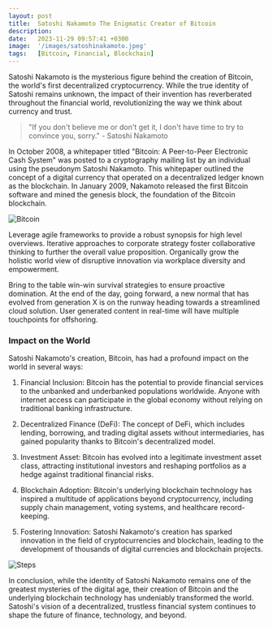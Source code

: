 ```yaml
---
layout: post
title:  Satoshi Nakamoto The Enigmatic Creator of Bitcoin
description:
date:   2023-11-29 09:57:41 +0300
image:  '/images/satoshinakamoto.jpeg'
tags:   [Bitcoin, Financial, Blockchain]
---
```

Satoshi Nakamoto is the mysterious figure behind the creation of Bitcoin, the world's first decentralized cryptocurrency. While the true identity of Satoshi remains unknown, the impact of their invention has reverberated throughout the financial world, revolutionizing the way we think about currency and trust.


> "If you don't believe me or don't get it, I don't have time to try to convince you, sorry." - Satoshi Nakamoto

In October 2008, a whitepaper titled "Bitcoin: A Peer-to-Peer Electronic Cash System" was posted to a cryptography mailing list by an individual using the pseudonym Satoshi Nakamoto. This whitepaper outlined the concept of a digital currency that operated on a decentralized ledger known as the blockchain. In January 2009, Nakamoto released the first Bitcoin software and mined the genesis block, the foundation of the Bitcoin blockchain.

![Bitcoin]({{site.baseurl}}/images/bitcoinblog1.png)


Leverage agile frameworks to provide a robust synopsis for high level overviews. Iterative approaches to corporate strategy foster collaborative thinking to further the overall value proposition. Organically grow the holistic world view of disruptive innovation via workplace diversity and empowerment.

Bring to the table win-win survival strategies to ensure proactive domination. At the end of the day, going forward, a new normal that has evolved from generation X is on the runway heading towards a streamlined cloud solution. User generated content in real-time will have multiple touchpoints for offshoring.

### Impact on the World

Satoshi Nakamoto's creation, Bitcoin, has had a profound impact on the world in several ways:

1. Financial Inclusion: Bitcoin has the potential to provide financial services to the unbanked and underbanked populations worldwide. Anyone with internet access can participate in the global economy without relying on traditional banking infrastructure.

2. Decentralized Finance (DeFi): The concept of DeFi, which includes lending, borrowing, and trading digital assets without intermediaries, has gained popularity thanks to Bitcoin's decentralized model.

3. Investment Asset: Bitcoin has evolved into a legitimate investment asset class, attracting institutional investors and reshaping portfolios as a hedge against traditional financial risks.

4. Blockchain Adoption: Bitcoin's underlying blockchain technology has inspired a multitude of applications beyond cryptocurrency, including supply chain management, voting systems, and healthcare record-keeping.

5. Fostering Innovation: Satoshi Nakamoto's creation has sparked innovation in the field of cryptocurrencies and blockchain, leading to the development of thousands of digital currencies and blockchain projects.

![Steps]({{site.baseurl}}/images/SatoshiNakamotobtc.jpg)


In conclusion, while the identity of Satoshi Nakamoto remains one of the greatest mysteries of the digital age, their creation of Bitcoin and the underlying blockchain technology has undeniably transformed the world. Satoshi's vision of a decentralized, trustless financial system continues to shape the future of finance, technology, and beyond.





